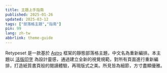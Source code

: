 ```yaml
---
title: 主題上手指南
published: 2025-01-26
updated: 2025-03-12
tags: ["部落格主題","指南"]
pin: 99
lang: zh-tw
abbrlink: theme-guide
---
```


Retypeset 是一款基於 [Astro](https://astro.build/) 框架的靜態部落格主題，中文名為重新編排。本主題以 [活版印字](https://astro-theme-typography.vercel.app/) 為設計靈感，通過建立全新的視覺規範，對所有頁面進行重新編排，打造紙質書頁般的閱讀體驗，再現版式之美。所見皆為細節，方寸盡顯優雅。
